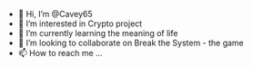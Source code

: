 - 👋 Hi, I’m @Cavey65
- 👀 I’m interested in Crypto project
- 🌱 I’m currently learning the meaning of life
- 💞️ I’m looking to collaborate on Break the System - the game
- 📫 How to reach me ...

<!---
Cavey65/Cavey65 is a ✨ special ✨ repository because its `README.md` (this file) appears on your GitHub profile.
You can click the Preview link to take a look at your changes.
--->
